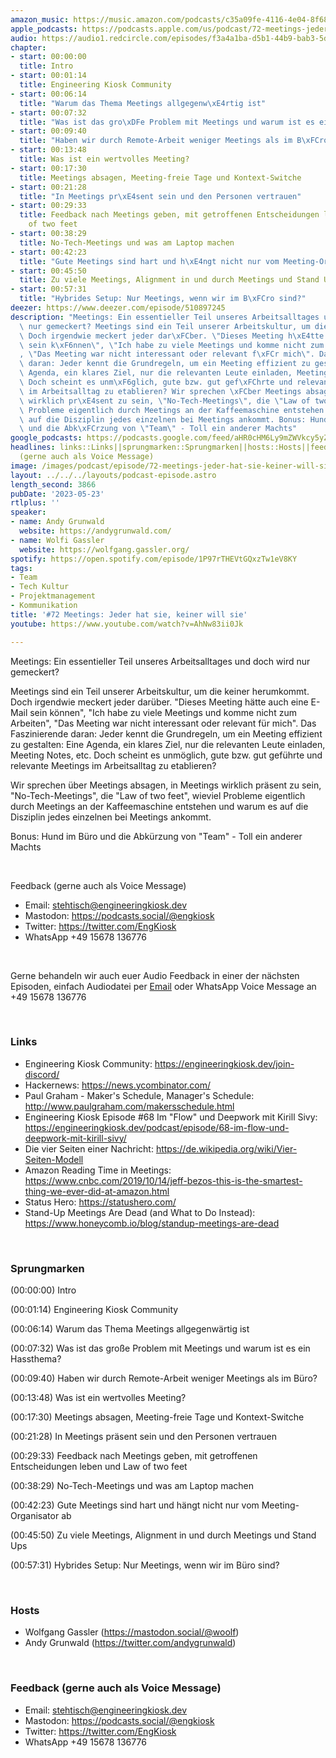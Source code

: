 ```yaml
---
amazon_music: https://music.amazon.com/podcasts/c35a09fe-4116-4e04-8f68-77d61b112e46/episodes/b88686c6-ee34-4078-868e-41cd7310e3d3/engineering-kiosk-72-meetings-jeder-hat-sie-keiner-will-sie
apple_podcasts: https://podcasts.apple.com/us/podcast/72-meetings-jeder-hat-sie-keiner-will-sie/id1603082924?i=1000614089572&uo=4
audio: https://audio1.redcircle.com/episodes/f3a4a1ba-d5b1-44b9-bab3-5dd91a59069b/stream.mp3
chapter:
- start: 00:00:00
  title: Intro
- start: 00:01:14
  title: Engineering Kiosk Community
- start: 00:06:14
  title: "Warum das Thema Meetings allgegenw\xE4rtig ist"
- start: 00:07:32
  title: "Was ist das gro\xDFe Problem mit Meetings und warum ist es ein Hassthema?"
- start: 00:09:40
  title: "Haben wir durch Remote-Arbeit weniger Meetings als im B\xFCro?"
- start: 00:13:48
  title: Was ist ein wertvolles Meeting?
- start: 00:17:30
  title: Meetings absagen, Meeting-freie Tage und Kontext-Switche
- start: 00:21:28
  title: "In Meetings pr\xE4sent sein und den Personen vertrauen"
- start: 00:29:33
  title: Feedback nach Meetings geben, mit getroffenen Entscheidungen leben und Law
    of two feet
- start: 00:38:29
  title: No-Tech-Meetings und was am Laptop machen
- start: 00:42:23
  title: "Gute Meetings sind hart und h\xE4ngt nicht nur vom Meeting-Organisator ab"
- start: 00:45:50
  title: Zu viele Meetings, Alignment in und durch Meetings und Stand Ups
- start: 00:57:31
  title: "Hybrides Setup: Nur Meetings, wenn wir im B\xFCro sind?"
deezer: https://www.deezer.com/episode/510897245
description: "Meetings: Ein essentieller Teil unseres Arbeitsalltages und doch wird\
  \ nur gemeckert? Meetings sind ein Teil unserer Arbeitskultur, um die keiner herumkommt.\
  \ Doch irgendwie meckert jeder dar\xFCber. \"Dieses Meeting h\xE4tte auch eine E-Mail\
  \ sein k\xF6nnen\", \"Ich habe zu viele Meetings und komme nicht zum Arbeiten\"\
  , \"Das Meeting war nicht interessant oder relevant f\xFCr mich\". Das Faszinierende\
  \ daran: Jeder kennt die Grundregeln, um ein Meeting effizient zu gestalten: Eine\
  \ Agenda, ein klares Ziel, nur die relevanten Leute einladen, Meeting Notes, etc.\
  \ Doch scheint es unm\xF6glich, gute bzw. gut gef\xFChrte und relevante Meetings\
  \ im Arbeitsalltag zu etablieren? Wir sprechen \xFCber Meetings absagen, in Meetings\
  \ wirklich pr\xE4sent zu sein, \"No-Tech-Meetings\", die \"Law of two feet\", wieviel\
  \ Probleme eigentlich durch Meetings an der Kaffeemaschine entstehen und warum es\
  \ auf die Disziplin jedes einzelnen bei Meetings ankommt. Bonus: Hund im B\xFCro\
  \ und die Abk\xFCrzung von \"Team\" - Toll ein anderer Machts"
google_podcasts: https://podcasts.google.com/feed/aHR0cHM6Ly9mZWVkcy5yZWRjaXJjbGUuY29tLzBlY2ZkZmQ3LWZkYTEtNGMzZC05NTE1LTQ3NjcyN2Y5ZGY1ZQ/episode/MGRkOWNkMjQtNTM4Yy00MjJiLTlkZWItNTNhZjc2YTViMDNj?sa=X&ved=2ahUKEwiRm97dlZz_AhUiM1kFHYB3ACsQkfYCegQIARAF
headlines: links::Links||sprungmarken::Sprungmarken||hosts::Hosts||feedback-gerne-auch-als-voice-message::Feedback
  (gerne auch als Voice Message)
image: /images/podcast/episode/72-meetings-jeder-hat-sie-keiner-will-sie.jpg
layout: ../../../layouts/podcast-episode.astro
length_second: 3866
pubDate: '2023-05-23'
rtlplus: ''
speaker:
- name: Andy Grunwald
  website: https://andygrunwald.com/
- name: Wolfi Gassler
  website: https://wolfgang.gassler.org/
spotify: https://open.spotify.com/episode/1P97rTHEVtGQxzTw1eV8KY
tags:
- Team
- Tech Kultur
- Projektmanagement
- Kommunikation
title: '#72 Meetings: Jeder hat sie, keiner will sie'
youtube: https://www.youtube.com/watch?v=AhNw83ii0Jk

---
```

<p>Meetings: Ein essentieller Teil unseres Arbeitsalltages und doch wird nur gemeckert?</p><p>Meetings sind ein Teil unserer Arbeitskultur, um die keiner herumkommt. Doch irgendwie meckert jeder darüber. &#34;Dieses Meeting hätte auch eine E-Mail sein können&#34;, &#34;Ich habe zu viele Meetings und komme nicht zum Arbeiten&#34;, &#34;Das Meeting war nicht interessant oder relevant für mich&#34;. Das Faszinierende daran: Jeder kennt die Grundregeln, um ein Meeting effizient zu gestalten: Eine Agenda, ein klares Ziel, nur die relevanten Leute einladen, Meeting Notes, etc. Doch scheint es unmöglich, gute bzw. gut geführte und relevante Meetings im Arbeitsalltag zu etablieren?</p><p>Wir sprechen über Meetings absagen, in Meetings wirklich präsent zu sein, &#34;No-Tech-Meetings&#34;, die &#34;Law of two feet&#34;, wieviel Probleme eigentlich durch Meetings an der Kaffeemaschine entstehen und warum es auf die Disziplin jedes einzelnen bei Meetings ankommt.</p><p>Bonus: Hund im Büro und die Abkürzung von &#34;Team&#34; - Toll ein anderer Machts</p><p><br></p><p>Feedback (gerne auch als Voice Message)</p><ul><li>Email: <a href="mailto:stehtisch@engineeringkiosk.dev" rel="nofollow">stehtisch@engineeringkiosk.dev</a></li><li>Mastodon: <a href="https://podcasts.social/@engkiosk" rel="nofollow">https://podcasts.social/@engkiosk</a></li><li>Twitter: <a href="https://twitter.com/EngKiosk" rel="nofollow">https://twitter.com/EngKiosk</a></li><li>WhatsApp +49 15678 136776</li></ul><p><br></p><p>Gerne behandeln wir auch euer Audio Feedback in einer der nächsten Episoden, einfach Audiodatei per <a href="https://engineeringkiosk.dev/kontakt/">Email</a> oder WhatsApp Voice Message an +49 15678 136776</p><p><br></p><h3 id="links">Links</h3><ul><li>Engineering Kiosk Community: <a href="https://engineeringkiosk.dev/join-discord/">https://engineeringkiosk.dev/join-discord/</a></li><li>Hackernews: <a href="https://news.ycombinator.com/" rel="nofollow">https://news.ycombinator.com/</a></li><li>Paul Graham - Maker&#39;s Schedule, Manager&#39;s Schedule: <a href="http://www.paulgraham.com/makersschedule.html" rel="nofollow">http://www.paulgraham.com/makersschedule.html</a></li><li>Engineering Kiosk Episode #68 Im &#34;Flow&#34; und Deepwork mit Kirill Sivy: <a href="https://engineeringkiosk.dev/podcast/episode/68-im-flow-und-deepwork-mit-kirill-sivy/">https://engineeringkiosk.dev/podcast/episode/68-im-flow-und-deepwork-mit-kirill-sivy/</a></li><li>Die vier Seiten einer Nachricht: <a href="https://de.wikipedia.org/wiki/Vier-Seiten-Modell" rel="nofollow">https://de.wikipedia.org/wiki/Vier-Seiten-Modell</a></li><li>Amazon Reading Time in Meetings: <a href="https://www.cnbc.com/2019/10/14/jeff-bezos-this-is-the-smartest-thing-we-ever-did-at-amazon.html" rel="nofollow">https://www.cnbc.com/2019/10/14/jeff-bezos-this-is-the-smartest-thing-we-ever-did-at-amazon.html</a></li><li>Status Hero: <a href="https://statushero.com/" rel="nofollow">https://statushero.com/</a></li><li>Stand-Up Meetings Are Dead (and What to Do Instead): <a href="https://www.honeycomb.io/blog/standup-meetings-are-dead" rel="nofollow">https://www.honeycomb.io/blog/standup-meetings-are-dead</a></li></ul><p><br></p><h3 id="sprungmarken">Sprungmarken</h3><p>(00:00:00) Intro</p><p>(00:01:14) Engineering Kiosk Community</p><p>(00:06:14) Warum das Thema Meetings allgegenwärtig ist</p><p>(00:07:32) Was ist das große Problem mit Meetings und warum ist es ein Hassthema?</p><p>(00:09:40) Haben wir durch Remote-Arbeit weniger Meetings als im Büro?</p><p>(00:13:48) Was ist ein wertvolles Meeting?</p><p>(00:17:30) Meetings absagen, Meeting-freie Tage und Kontext-Switche</p><p>(00:21:28) In Meetings präsent sein und den Personen vertrauen</p><p>(00:29:33) Feedback nach Meetings geben, mit getroffenen Entscheidungen leben und Law of two feet</p><p>(00:38:29) No-Tech-Meetings und was am Laptop machen</p><p>(00:42:23) Gute Meetings sind hart und hängt nicht nur vom Meeting-Organisator ab</p><p>(00:45:50) Zu viele Meetings, Alignment in und durch Meetings und Stand Ups</p><p>(00:57:31) Hybrides Setup: Nur Meetings, wenn wir im Büro sind?</p><p><br></p><h3 id="hosts">Hosts</h3><ul><li>Wolfgang Gassler (<a href="https://mastodon.social/@woolf" rel="nofollow">https://mastodon.social/@woolf</a>)</li><li>Andy Grunwald (<a href="https://twitter.com/andygrunwald" rel="nofollow">https://twitter.com/andygrunwald</a>)</li></ul><p><br></p><h3 id="feedback-gerne-auch-als-voice-message">Feedback (gerne auch als Voice Message)</h3><ul><li>Email: <a href="mailto:stehtisch@engineeringkiosk.dev" rel="nofollow">stehtisch@engineeringkiosk.dev</a></li><li>Mastodon: <a href="https://podcasts.social/@engkiosk" rel="nofollow">https://podcasts.social/@engkiosk</a></li><li>Twitter: <a href="https://twitter.com/EngKiosk" rel="nofollow">https://twitter.com/EngKiosk</a></li><li>WhatsApp +49 15678 136776</li></ul>
